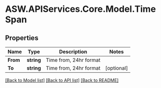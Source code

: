 
# ASW.APIServices.Core.Model.TimeSpan

## Properties

Name | Type | Description | Notes
------------ | ------------- | ------------- | -------------
**From** | **string** | Time from, 24hr format | 
**To** | **string** | Time from, 24hr format | [optional] 

[[Back to Model list]](../README.md#documentation-for-models)
[[Back to API list]](../README.md#documentation-for-api-endpoints)
[[Back to README]](../README.md)

